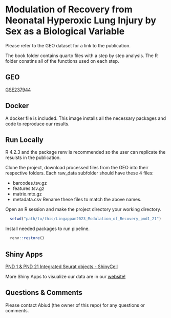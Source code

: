 
# Modulation of Recovery from Neonatal Hyperoxic Lung Injury by Sex as a Biological Variable
Please refer to the GEO dataset for a link to the publication.

The book folder contains quarto files with a step by step analysis.
The R folder conatins all of the functions used on each step. 

## GEO
[GSE237944](https://www.ncbi.nlm.nih.gov/geo/query/acc.cgi?acc=GSE237944)

## Docker
A docker file is included. This image installs all the necessary packages and code to reproduce our results. 

## Run Locally
R 4.2.3 and the package renv is recommended so the user can replicate the resulsts in the publication.

Clone the project, download processed files from the GEO into their respective folders. Each raw_data subfolder should have these 4 files:
* barcodes.tsv.gz
* features.tsv.gz
* matrix.mtx.gz
* metadata.csv
Rename these files to match the above names.

Open an R session and make the project directory your working directory.
```R
  setwd("path/to/this/Lingappan2023_Modulation_of_Recovery_pnd1_21")
```

Install needed packages to run pipeline.
```R
  renv::restore()
```

## Shiny Apps

[PND 1 & PND 21 Integrated Seurat objects - ShinyCell](https://abiudcantu.shinyapps.io/pnd1_21_seurat/)

More Shiny Apps to visualize our data are in our [website!](https://www.lingappanlab.com/)

## Questions & Comments

Please contact Abiud (the owner of this repo) for any questions or comments.
